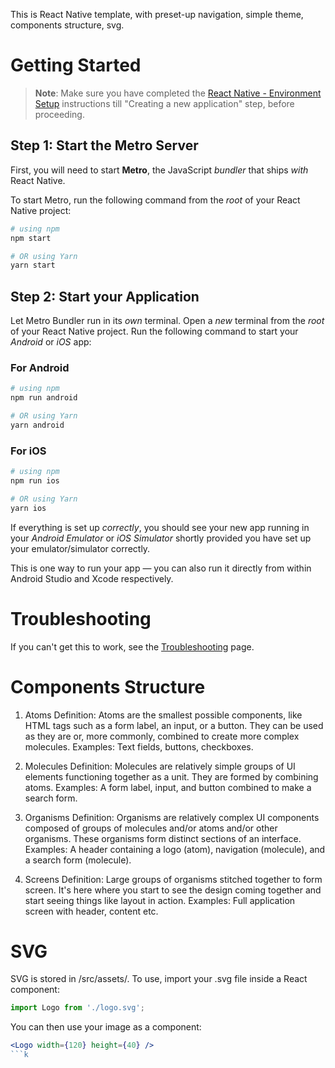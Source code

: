 This is React Native template, with preset-up navigation, simple theme, components structure, svg.

# Getting Started

> **Note**: Make sure you have completed the [React Native - Environment Setup](https://reactnative.dev/docs/environment-setup) instructions till "Creating a new application" step, before proceeding.

## Step 1: Start the Metro Server

First, you will need to start **Metro**, the JavaScript _bundler_ that ships _with_ React Native.

To start Metro, run the following command from the _root_ of your React Native project:

```bash
# using npm
npm start

# OR using Yarn
yarn start
```

## Step 2: Start your Application

Let Metro Bundler run in its _own_ terminal. Open a _new_ terminal from the _root_ of your React Native project. Run the following command to start your _Android_ or _iOS_ app:

### For Android

```bash
# using npm
npm run android

# OR using Yarn
yarn android
```

### For iOS

```bash
# using npm
npm run ios

# OR using Yarn
yarn ios
```

If everything is set up _correctly_, you should see your new app running in your _Android Emulator_ or _iOS Simulator_ shortly provided you have set up your emulator/simulator correctly.

This is one way to run your app — you can also run it directly from within Android Studio and Xcode respectively.

# Troubleshooting

If you can't get this to work, see the [Troubleshooting](https://reactnative.dev/docs/troubleshooting) page.

# Components Structure

1. Atoms
   Definition: Atoms are the smallest possible components, like HTML tags such as a form label, an input, or a button. They can be used as they are or, more commonly, combined to create more complex molecules.
   Examples: Text fields, buttons, checkboxes.

2. Molecules
   Definition: Molecules are relatively simple groups of UI elements functioning together as a unit. They are formed by combining atoms.
   Examples: A form label, input, and button combined to make a search form.

3. Organisms
   Definition: Organisms are relatively complex UI components composed of groups of molecules and/or atoms and/or other organisms. These organisms form distinct sections of an interface.
   Examples: A header containing a logo (atom), navigation (molecule), and a search form (molecule).

4. Screens
   Definition: Large groups of organisms stitched together to form screen. It's here where you start to see the design coming together and start seeing things like layout in action.
   Examples: Full application screen with header, content etc.

# SVG

SVG is stored in /src/assets/. To use, import your .svg file inside a React component:

```jsx
import Logo from './logo.svg';
```

You can then use your image as a component:

````jsx
<Logo width={120} height={40} />
```k
````

#
